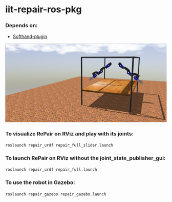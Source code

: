 # iit-repair-ros-pkg

### Depends on:

- [Softhand-plugin](https://github.com/ADVRHumanoids/SoftHand-Plugin/tree/repair)

![iit-repair-ros-pkg](repo_imgs/gazebo_sim.png)

### To visualize RePair on RViz and play with its joints:

``` roslaunch repair_urdf repair_full_slider.launch ```

### To launch RePair on RViz without the joint_state_publisher_gui:

``` roslaunch repair_urdf repair_full.launch ```

### To use the robot in Gazebo:

``` roslaunch repair_gazebo repair_gazebo.launch ```

